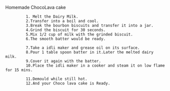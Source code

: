 Homemade ChocoLava cake
              
             1. Melt the Dairy Milk.
             2.Transfer into a boil and cool.
             3.Break the bourbon biscuits and transfer it into a jar.
             4.Grind the biscuit for 30 seconds.
             5.Mix 1/2 cup of milk with the grinded biscuit.
             6.The smooth batter would be ready.
             
             7.Take a idli maker and grease oil on its surface.
             8.Pour 1 table spoon batter in it.Later the melted dairy milk.
             9.Cover it again with the batter.
             10.Place the idli maker in a cooker and steam it on low flame for 15 mins.

             11.Demould while still hot.
             12.And your Choco lava cake is Ready.

